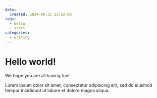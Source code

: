 ```yaml
---
date:
  created: 2024-08-31 21:02:00
tags: 
  - hello
  - start
categories: 
  - writing
---
```


# Hello world!

We hope you are all having fun!
<!-- more -->

Lorem ipsum dolor sit amet, consectetur 
adipiscing elit, sed do eiusmod tempor 
incididunt ut labore et dolore magna aliqua.